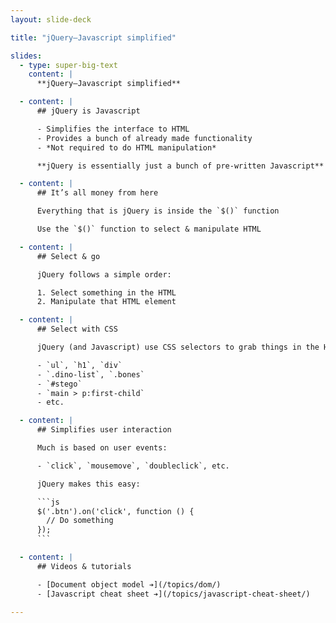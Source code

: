 ```yaml
---
layout: slide-deck

title: "jQuery—Javascript simplified"

slides:
  - type: super-big-text
    content: |
      **jQuery—Javascript simplified**

  - content: |
      ## jQuery is Javascript

      - Simplifies the interface to HTML
      - Provides a bunch of already made functionality
      - *Not required to do HTML manipulation*

      **jQuery is essentially just a bunch of pre-written Javascript**

  - content: |
      ## It’s all money from here

      Everything that is jQuery is inside the `$()` function

      Use the `$()` function to select & manipulate HTML

  - content: |
      ## Select & go

      jQuery follows a simple order:

      1. Select something in the HTML
      2. Manipulate that HTML element

  - content: |
      ## Select with CSS

      jQuery (and Javascript) use CSS selectors to grab things in the HTML document

      - `ul`, `h1`, `div`
      - `.dino-list`, `.bones`
      - `#stego`
      - `main > p:first-child`
      - etc.

  - content: |
      ## Simplifies user interaction

      Much is based on user events:

      - `click`, `mousemove`, `doubleclick`, etc.

      jQuery makes this easy:

      ```js
      $('.btn').on('click', function () {
        // Do something
      });
      ```

  - content: |
      ## Videos & tutorials

      - [Document object model ➔](/topics/dom/)
      - [Javascript cheat sheet ➔](/topics/javascript-cheat-sheet/)

---
```


